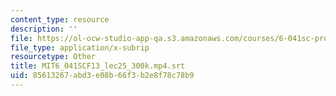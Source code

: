 ```yaml
---
content_type: resource
description: ''
file: https://ol-ocw-studio-app-qa.s3.amazonaws.com/courses/6-041sc-probabilistic-systems-analysis-and-applied-probability-fall-2013/85613267abd3e08b66f3b2e8f78c78b9_MIT6_041SCF13_lec25_300k.mp4.srt
file_type: application/x-subrip
resourcetype: Other
title: MIT6_041SCF13_lec25_300k.mp4.srt
uid: 85613267-abd3-e08b-66f3-b2e8f78c78b9
---
```

